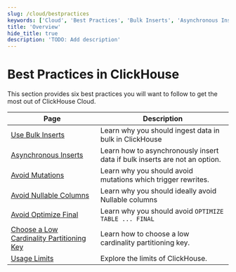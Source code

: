```yaml
---
slug: /cloud/bestpractices
keywords: ['Cloud', 'Best Practices', 'Bulk Inserts', 'Asynchronous Inserts', 'Avoid Mutations', 'Avoid Nullable Columns', 'Avoid Optimize Final', 'Low Cardinality Partitioning Key']
title: 'Overview'
hide_title: true
description: 'TODO: Add description'
---
```


# Best Practices in ClickHouse

This section provides six best practices you will want to follow to get the most out of ClickHouse Cloud.

| Page                                                     | Description                                                                |
|----------------------------------------------------------|----------------------------------------------------------------------------|
| [Use Bulk Inserts](/cloud/bestpractices/bulk-inserts)                                  | Learn why you should ingest data in bulk in ClickHouse                     |
| [Asynchronous Inserts](/cloud/bestpractices/asynchronous-inserts)                              | Learn how to asynchronously insert data if bulk inserts are not an option. |
| [Avoid Mutations](/cloud/bestpractices/avoid-mutations)                                   | Learn why you should avoid mutations which trigger rewrites.               |
| [Avoid Nullable Columns](/cloud/bestpractices/avoid-nullable-columns)                            | Learn why you should ideally avoid Nullable columns                        |
| [Avoid Optimize Final](/cloud/bestpractices/avoid-optimize-final)                              | Learn why you should avoid `OPTIMIZE TABLE ... FINAL`                      |
| [Choose a Low Cardinality Partitioning Key](/cloud/bestpractices/low-cardinality-partitioning-key)         | Learn how to choose a low cardinality partitioning key.                    |
| [Usage Limits](/cloud/bestpractices/usage-limits)| Explore the limits of ClickHouse.                                          |